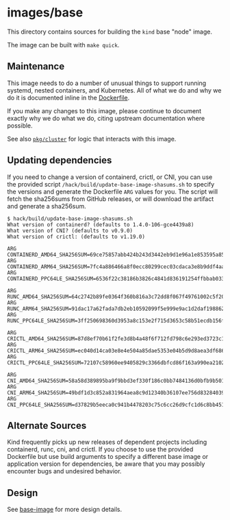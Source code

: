 <!--TODO(bentheelder): fill this in much more thoroughly-->
# images/base

This directory contains sources for building the `kind` base "node" image.

The image can be built with `make quick`.

## Maintenance

This image needs to do a number of unusual things to support running systemd,
nested containers, and Kubernetes. All of what we do and why we do it
is documented inline in the [Dockerfile](./Dockerfile).

If you make any changes to this image, please continue to document exactly
why we do what we do, citing upstream documentation where possible.

See also [`pkg/cluster`](./../../pkg/cluster) for logic that interacts with this image.

## Updating dependencies

If you need to change a version of containerd, crictl, or CNI, you can use the
provided script `/hack/build/update-base-image-shasums.sh` to specify the
versions and generate the Dockerfile `ARG` values for you. The script will fetch
the sha256sums from GitHub releases, or will download the artifact and generate
a sha256sum.

```
$ hack/build/update-base-image-shasums.sh
What version of containerd? (defaults to 1.4.0-106-gce4439a8)
What version of CNI? (defaults to v0.9.0)
What version of crictl: (defaults to v1.19.0)

ARG CONTAINERD_AMD64_SHA256SUM=69ce75857abb424b243d3442eb9d1e96a1e853595a8562c3c03ccbdaf8fd6e59
ARG CONTAINERD_ARM64_SHA256SUM=7fc4a886466a8f0ecc80299cec03cdaca3e8b9ddf4aaa60deb9cb2b7ea0575aa
ARG CONTAINERD_PPC64LE_SHA256SUM=6536f22c38186b3826c4841d836191254ffbbab033356faebf6635778e856dd0

ARG RUNC_AMD64_SHA256SUM=64c2742b89fe0364f360b816a3c72dd8f067f49761002c5f2072c1f1e76cbad7
ARG RUNC_ARM64_SHA256SUM=91dac17a62fada7db2eb10592099f5e999e9ac1d2daf1988620656f534dee94c
ARG RUNC_PPC64LE_SHA256SUM=3ff250698360d3953a8c153e2f715d3653c58b51ecdb156f8d4cf5f17b1ece49

ARG CRICTL_AMD64_SHA256SUM=87d8ef70b61f2fe3d8b4a48f6f712fd798c6e293ed3723c1e4bbb5052098f0ae
ARG CRICTL_ARM64_SHA256SUM=ec040d14ca03e8e4e504a85dae5353e04b5d9d8aea3df68699258992c0eb8d88
ARG CRICTL_PPC64LE_SHA256SUM=72107c58960ee9405829c3366dbfcd86f163a990ea2102f3ed63a709096bc7ba

ARG CNI_AMD64_SHA256SUM=58a58d389895ba9f9bbd3ef330f186c0bb7484136d0bfb9b50152eed55d9ec24
ARG CNI_ARM64_SHA256SUM=49bdf1d3c852a831964aea8c9d12340b36107ee756d8328403905ff599abc6f5
ARG CNI_PPC64LE_SHA256SUM=d37829b5eeca0c941b4478203c75c6cc26d9cfc1d6c8bb451c0008e0c02a025f
```

## Alternate Sources

Kind frequently picks up new releases of dependent projects including
containerd, runc, cni, and crictl. If you choose to use the provided Dockerfile
but use build arguments to specify a different base image or application version
for dependencies, be aware that you may possibly encounter bugs and undesired
behavior.

## Design

See [base-image](https://kind.sigs.k8s.io/docs/design/base-image/) for more design details.
